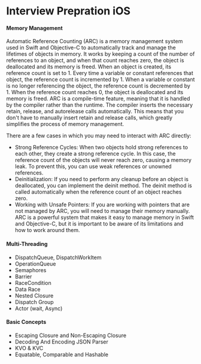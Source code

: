 # Interview Prepration iOS

#### Memory Management
Automatic Reference Counting (ARC) is a memory management system used in Swift and Objective-C to automatically track and manage the lifetimes of objects in memory. It works by keeping a count of the number of references to an object, and when that count reaches zero, the object is deallocated and its memory is freed.
When an object is created, its reference count is set to 1. Every time a variable or constant references that object, the reference count is incremented by 1. When a variable or constant is no longer referencing the object, the reference count is decremented by 1. When the reference count reaches 0, the object is deallocated and its memory is freed.
ARC is a compile-time feature, meaning that it is handled by the compiler rather than the runtime. The compiler inserts the necessary retain, release, and autorelease calls automatically. This means that you don't have to manually insert retain and release calls, which greatly simplifies the process of memory management.

There are a few cases in which you may need to interact with ARC directly:
- Strong Reference Cycles: When two objects hold strong references to each other, they create a strong reference cycle. In this case, the reference count of the objects will never reach zero, causing a memory leak. To prevent this, you can use weak references or unowned references.
- Deinitialization: If you need to perform any cleanup before an object is deallocated, you can implement the deinit method. The deinit method is called automatically when the reference count of an object reaches zero.
- Working with Unsafe Pointers: If you are working with pointers that are not managed by ARC, you will need to manage their memory manually.
ARC is a powerful system that makes it easy to manage memory in Swift and Objective-C, but it is important to be aware of its limitations and how to work around them.

#### Multi-Threading
- DispatchQueue, DispatchWorkItem
- OperationQueue
- Semaphores
- Barrier
- RaceCondition
- Data Race
- Nested Closure
- Dispatch Group
- Actor (wait, Async)
#### Basic Concepts
- Escaping Closure and Non-Escaping Closure
- Decoding And Encoding JSON Parser
- KVO & KVC
- Equatable, Comparable and Hashable



